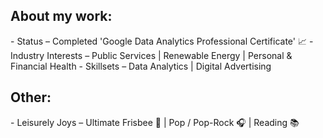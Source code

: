 <h2>About my work:</h2>
- Status – Completed 'Google Data Analytics Professional Certificate' 📈
- Industry Interests – Public Services | Renewable Energy | Personal & Financial Health
- Skillsets – Data Analytics | Digital Advertising

<h2>Other:</h2>
- Leisurely Joys – Ultimate Frisbee 🥏 | Pop / Pop-Rock 🎧 | Reading 📚
